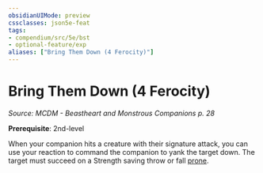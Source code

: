```yaml
---
obsidianUIMode: preview
cssclasses: json5e-feat
tags:
- compendium/src/5e/bst
- optional-feature/exp
aliases: ["Bring Them Down (4 Ferocity)"]
---
```

# Bring Them Down (4 Ferocity)
*Source: MCDM - Beastheart and Monstrous Companions p. 28*  

**Prerequisite**: 2nd-level

When your companion hits a creature with their signature attack, you can use your reaction to command the companion to yank the target down. The target must succeed on a Strength saving throw or fall [prone](2-Mechanics/CLI/rules/conditions.md#prone).